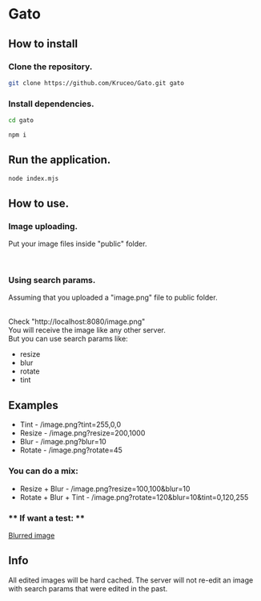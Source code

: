 # Gato

## How to install

### Clone the repository.
```bash
git clone https://github.com/Kruceo/Gato.git gato
```

### Install dependencies.
```bash
cd gato
```
```bash
npm i
```

## Run the application.
```bash
node index.mjs
```

## How to use.

### Image uploading.

Put your image files inside "public" folder.

<br/>

### Using search params.

Assuming that you uploaded a "image.png" file to public folder.

<br/>
Check "http://localhost:8080/image.png"

<br/>
You will receive the image like any other server.

<br/>
But you can use search params like:

* resize
* blur
* rotate
* tint


## Examples

* Tint - /image.png?tint=255,0,0
* Resize - /image.png?resize=200,1000
* Blur - /image.png?blur=10
* Rotate - /image.png?rotate=45

### You can do a mix:

* Resize + Blur - /image.png?resize=100,100&blur=10
* Rotate + Blur + Tint - /image.png?rotate=120&blur=10&tint=0,120,255

### ** If want a test: ** 
<a href="https://cdn.kruceo.com/image.png?blur=20">Blurred image</a>

## Info

All edited images will be hard cached.
The server will not re-edit an image with search params that were edited in the past.

